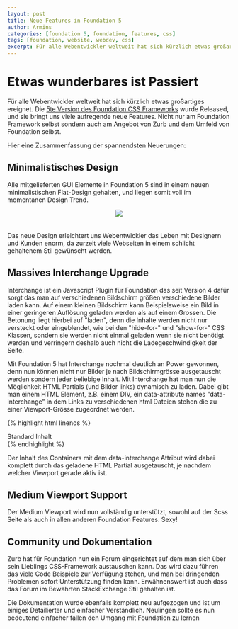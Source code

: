 ```yaml
---
layout: post
title: Neue Features in Foundation 5
author: Armins
categories: [foundation 5, foundation, features, css]
tags: [foundation, website, webdev, css]
excerpt: Für alle Webentwickler weltweit hat sich kürzlich etwas großartiges ereignet. Die [5te Version des Foundation CSS Frameworks](http://foundation.zurb.com) wurde Released, und sie bringt uns viele aufregende neue Features. Nicht nur am Foundation Framework selbst sondern auch am Angebot von Zurb und dem Umfeld von Foundation selbst. Hier eine Zusammenfassung der Neuerungen die ich am spannendsten finde.
---
```


Etwas wunderbares ist Passiert
==============================

Für alle Webentwickler weltweit hat sich kürzlich etwas großartiges ereignet. Die [5te Version des Foundation CSS Frameworks](http://foundation.zurb.com) wurde Released, und sie bringt uns viele aufregende neue Features. Nicht nur am Foundation Framework selbst sondern auch am Angebot von Zurb und dem Umfeld von Foundation selbst.

Hier eine Zusammenfassung der spannendsten Neuerungen:


Minimalistisches Design
-----------------------

Alle mitgelieferten GUI Elemente in Foundation 5 sind in einem neuen minimalistischen Flat-Design gehalten, und liegen somit voll im momentanen Design Trend.

<div style="text-align: center">
  <img src="{% asset_path blog/foundation_minimalistic.jpg %}" style="width: auto; padding-bottom: 20px;"/>
</div>
 
Das neue Design erleichtert uns Webentwickler das Leben mit Designern und Kunden enorm, da zurzeit viele Webseiten in einem schlicht gehaltenem Stil gewünscht werden.


Massives Interchange Upgrade
----------------------------

Interchange ist ein Javascript Plugin für Foundation das seit Version 4 dafür sorgt das man auf verschiedenen Bildschirm größen verschiedene Bilder laden kann.
Auf einem kleinen Bildschirm kann Beispielsweise ein Bild in einer geringeren Auflösung geladen werden als auf einem Grossen. Die Betonung liegt hierbei auf "laden", denn die Inhalte werden nicht nur versteckt oder eingeblendet, wie bei den "hide-for-" und "show-for-" CSS Klassen, sondern sie werden nicht einmal geladen wenn sie nicht benötigt werden und verringern deshalb auch nicht die Ladegeschwindigkeit der Seite.

Mit Foundation 5 hat Interchange nochmal deutlich an Power gewonnen, denn nun können nicht nur Bilder je nach Bildschirmgrösse ausgetauscht werden sondern jeder beliebige Inhalt.
Mit Interchange hat man nun die Möglichkeit HTML Partials (und Bilder links) dynamisch zu laden. Dabei gibt man einem HTML Element, z.B. einem DIV, ein data-attribute names "data-interchange" in dem Links zu verschiedenen html Dateien stehen die zu einer Viewport-Grösse zugeordnet werden.

{% highlight html linenos %}
    <div data-interchange="[/pfad/klein.html, (small)], [/pfad/gross.html, (large)]"> 
        Standard Inhalt
    </div>
{% endhighlight %}

Der Inhalt des Containers mit dem data-interchange Attribut wird dabei komplett durch das geladene HTML Partial ausgetauscht, je nachdem welcher Viewport gerade aktiv ist.


Medium Viewport Support
-----------------------

Der Medium Viewport wird nun vollständig unterstützt, sowohl auf der Scss Seite als auch in allen anderen Foundation Features. Sexy!


Community und Dokumentation
---------------------------

Zurb hat für Foundation nun ein Forum eingerichtet auf dem man sich über sein Lieblings CSS-Framework austauschen kann.
Das wird dazu führen das viele Code Beispiele zur Verfügung stehen, und man bei dringenden Problemen sofort Unterstützung finden kann.
Erwähnenswert ist auch dass das Forum im Bewährten StackExchange Stil gehalten ist.

Die Dokumentation wurde ebenfalls komplett neu aufgezogen und ist um einiges Detailierter und einfacher Verständlich.
Neulingen sollte es nun bedeutend einfacher fallen den Umgang mit Foundation zu lernen




